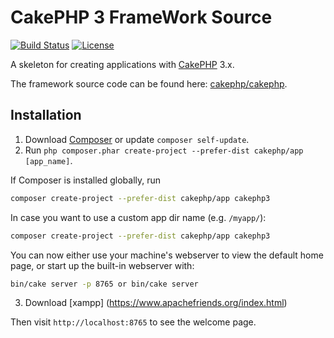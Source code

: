 # CakePHP 3 FrameWork Source

[![Build Status](https://img.shields.io/travis/cakephp/app/master.svg?style=flat-square)](https://travis-ci.org/cakephp/app)
[![License](https://img.shields.io/packagist/l/cakephp/app.svg?style=flat-square)](https://packagist.org/packages/cakephp/app)

A skeleton for creating applications with [CakePHP](https://cakephp.org) 3.x.

The framework source code can be found here: [cakephp/cakephp](https://github.com/cakephp/cakephp).

## Installation

1. Download [Composer](https://getcomposer.org/doc/00-intro.md) or update `composer self-update`.
2. Run `php composer.phar create-project --prefer-dist cakephp/app [app_name]`.

If Composer is installed globally, run

```bash
composer create-project --prefer-dist cakephp/app cakephp3
```

In case you want to use a custom app dir name (e.g. `/myapp/`):

```bash
composer create-project --prefer-dist cakephp/app cakephp3
```

You can now either use your machine's webserver to view the default home page, or start
up the built-in webserver with:

```bash
bin/cake server -p 8765 or bin/cake server
```
3. Download [xampp] (https://www.apachefriends.org/index.html)

Then visit `http://localhost:8765` to see the welcome page.
